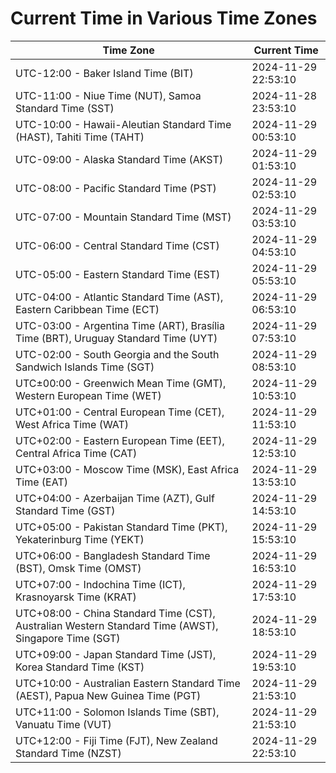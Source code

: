 # Current Time in Various Time Zones

| Time Zone | Current Time |
|-----------|--------------|
| UTC-12:00 - Baker Island Time (BIT) | 2024-11-29 22:53:10 |
| UTC-11:00 - Niue Time (NUT), Samoa Standard Time (SST) | 2024-11-28 23:53:10 |
| UTC-10:00 - Hawaii-Aleutian Standard Time (HAST), Tahiti Time (TAHT) | 2024-11-29 00:53:10 |
| UTC-09:00 - Alaska Standard Time (AKST) | 2024-11-29 01:53:10 |
| UTC-08:00 - Pacific Standard Time (PST) | 2024-11-29 02:53:10 |
| UTC-07:00 - Mountain Standard Time (MST) | 2024-11-29 03:53:10 |
| UTC-06:00 - Central Standard Time (CST) | 2024-11-29 04:53:10 |
| UTC-05:00 - Eastern Standard Time (EST) | 2024-11-29 05:53:10 |
| UTC-04:00 - Atlantic Standard Time (AST), Eastern Caribbean Time (ECT) | 2024-11-29 06:53:10 |
| UTC-03:00 - Argentina Time (ART), Brasília Time (BRT), Uruguay Standard Time (UYT) | 2024-11-29 07:53:10 |
| UTC-02:00 - South Georgia and the South Sandwich Islands Time (SGT) | 2024-11-29 08:53:10 |
| UTC±00:00 - Greenwich Mean Time (GMT), Western European Time (WET) | 2024-11-29 10:53:10 |
| UTC+01:00 - Central European Time (CET), West Africa Time (WAT) | 2024-11-29 11:53:10 |
| UTC+02:00 - Eastern European Time (EET), Central Africa Time (CAT) | 2024-11-29 12:53:10 |
| UTC+03:00 - Moscow Time (MSK), East Africa Time (EAT) | 2024-11-29 13:53:10 |
| UTC+04:00 - Azerbaijan Time (AZT), Gulf Standard Time (GST) | 2024-11-29 14:53:10 |
| UTC+05:00 - Pakistan Standard Time (PKT), Yekaterinburg Time (YEKT) | 2024-11-29 15:53:10 |
| UTC+06:00 - Bangladesh Standard Time (BST), Omsk Time (OMST) | 2024-11-29 16:53:10 |
| UTC+07:00 - Indochina Time (ICT), Krasnoyarsk Time (KRAT) | 2024-11-29 17:53:10 |
| UTC+08:00 - China Standard Time (CST), Australian Western Standard Time (AWST), Singapore Time (SGT) | 2024-11-29 18:53:10 |
| UTC+09:00 - Japan Standard Time (JST), Korea Standard Time (KST) | 2024-11-29 19:53:10 |
| UTC+10:00 - Australian Eastern Standard Time (AEST), Papua New Guinea Time (PGT) | 2024-11-29 21:53:10 |
| UTC+11:00 - Solomon Islands Time (SBT), Vanuatu Time (VUT) | 2024-11-29 21:53:10 |
| UTC+12:00 - Fiji Time (FJT), New Zealand Standard Time (NZST) | 2024-11-29 22:53:10 |
